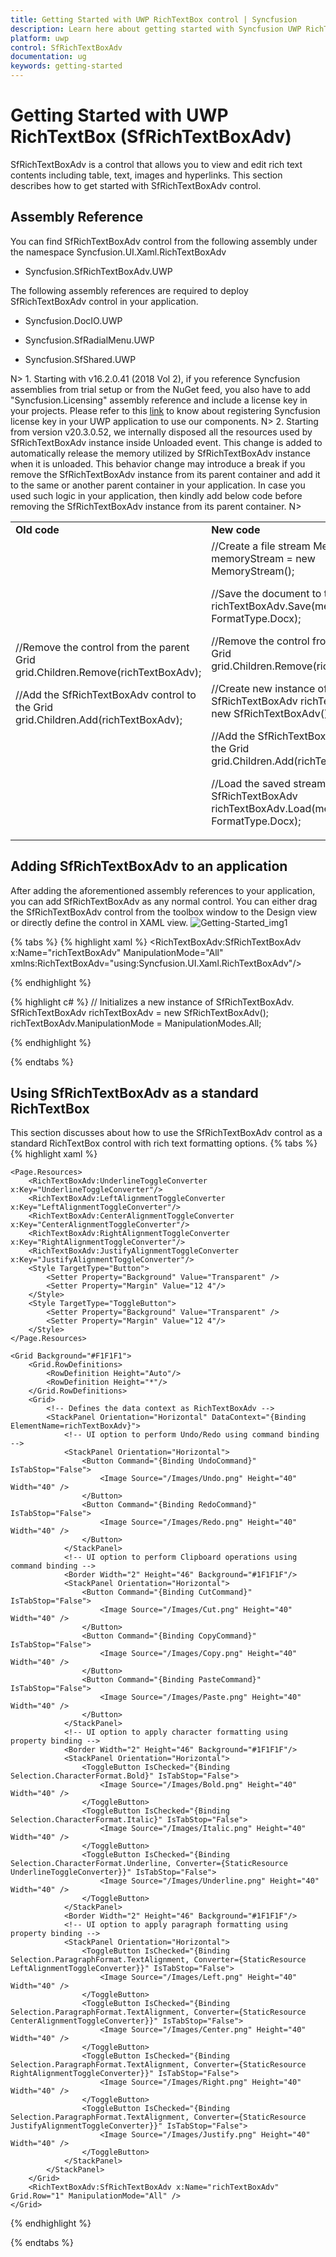 ```yaml
---
title: Getting Started with UWP RichTextBox control | Syncfusion
description: Learn here about getting started with Syncfusion UWP RichTextBox (SfRichTextBoxAdv) control, its elements and more.
platform: uwp
control: SfRichTextBoxAdv
documentation: ug
keywords: getting-started
---
```

# Getting Started with UWP RichTextBox (SfRichTextBoxAdv)

SfRichTextBoxAdv is a control that allows you to view and edit rich text contents including table, text, images and hyperlinks. This section describes how to get started with SfRichTextBoxAdv control.

## Assembly Reference

You can find SfRichTextBoxAdv control from the following assembly under the namespace Syncfusion.UI.Xaml.RichTextBoxAdv

* Syncfusion.SfRichTextBoxAdv.UWP


The following assembly references are required to deploy SfRichTextBoxAdv control in your application.

* Syncfusion.DocIO.UWP

* Syncfusion.SfRadialMenu.UWP

* Syncfusion.SfShared.UWP


N> 1. Starting with v16.2.0.41 (2018 Vol 2), if you reference Syncfusion assemblies from trial setup or from the NuGet feed, you also have to add "Syncfusion.Licensing" assembly reference and include a license key in your projects. Please refer to this [link](https://help.syncfusion.com/common/essential-studio/licensing/overview) to know about registering Syncfusion license key in your UWP application to use our components.
N> 2. Starting from version v20.3.0.52, we internally disposed all the resources used by SfRichTextBoxAdv instance inside Unloaded event. This change is added to automatically release the memory utilized by SfRichTextBoxAdv instance when it is unloaded. This behavior change may introduce a break if you remove the SfRichTextBoxAdv instance from its parent container and add it to the same or another parent container in your application. In case you used such logic in your application, then kindly add below code before removing the SfRichTextBoxAdv instance from its parent container.
N> <table>
<tr>
<td><b>Old code</b></td>
<td><b>New code</b></td>
</tr>
<tr>
<td>
//Remove the control from the parent Grid
grid.Children.Remove(richTextBoxAdv);

//Add the SfRichTextBoxAdv control to the Grid
grid.Children.Add(richTextBoxAdv);
</td>
<td>
//Create a file stream
MemoryStream memoryStream = new MemoryStream();

//Save the document to the stream 
richTextBoxAdv.Save(memoryStream, FormatType.Docx);

//Remove the control from the parent Grid
grid.Children.Remove(richTextBoxAdv);

//Create new instance of SfRichTextBoxAdv
richTextBoxAdv = new SfRichTextBoxAdv();

//Add the SfRichTextBoxAdv control to the Grid
grid.Children.Add(richTextBoxAdv);

//Load the saved stream into SfRichTextBoxAdv
richTextBoxAdv.Load(memoryStream, FormatType.Docx);
</td></tr>
</table>

## Adding SfRichTextBoxAdv to an application


After adding the aforementioned assembly references to your application, you can add SfRichTextBoxAdv as any normal control.
You can either drag the SfRichTextBoxAdv control from the toolbox window to the Design view or directly define the control in XAML view.
![Getting-Started_img1](getting-started_images/getting-started_img1.jpegg)

{% tabs %}
{% highlight xaml %}
<RichTextBoxAdv:SfRichTextBoxAdv x:Name="richTextBoxAdv" ManipulationMode="All" xmlns:RichTextBoxAdv="using:Syncfusion.UI.Xaml.RichTextBoxAdv"/>

{% endhighlight %}

{% highlight c# %}
// Initializes a new instance of SfRichTextBoxAdv.
SfRichTextBoxAdv richTextBoxAdv = new SfRichTextBoxAdv();
richTextBoxAdv.ManipulationMode = ManipulationModes.All;

{% endhighlight %}

{% endtabs %}

## Using SfRichTextBoxAdv as a standard RichTextBox

This section discusses about how to use the SfRichTextBoxAdv control as a standard RichTextBox control with rich text formatting options.
{% tabs %}
{% highlight xaml %}
<Page>

    <Page.Resources>
        <RichTextBoxAdv:UnderlineToggleConverter x:Key="UnderlineToggleConverter"/>
        <RichTextBoxAdv:LeftAlignmentToggleConverter x:Key="LeftAlignmentToggleConverter"/>
        <RichTextBoxAdv:CenterAlignmentToggleConverter x:Key="CenterAlignmentToggleConverter"/>
        <RichTextBoxAdv:RightAlignmentToggleConverter x:Key="RightAlignmentToggleConverter"/>
        <RichTextBoxAdv:JustifyAlignmentToggleConverter x:Key="JustifyAlignmentToggleConverter"/>
        <Style TargetType="Button">
            <Setter Property="Background" Value="Transparent" />
            <Setter Property="Margin" Value="12 4"/>
        </Style>
        <Style TargetType="ToggleButton">
            <Setter Property="Background" Value="Transparent" />
            <Setter Property="Margin" Value="12 4"/>
        </Style>
    </Page.Resources>

    <Grid Background="#F1F1F1">
        <Grid.RowDefinitions>
            <RowDefinition Height="Auto"/>
            <RowDefinition Height="*"/>
        </Grid.RowDefinitions>
        <Grid>
            <!-- Defines the data context as RichTextBoxAdv -->
            <StackPanel Orientation="Horizontal" DataContext="{Binding ElementName=richTextBoxAdv}">
                <!-- UI option to perform Undo/Redo using command binding -->
                <StackPanel Orientation="Horizontal">
                    <Button Command="{Binding UndoCommand}" IsTabStop="False">
                        <Image Source="/Images/Undo.png" Height="40" Width="40" />
                    </Button>
                    <Button Command="{Binding RedoCommand}" IsTabStop="False">
                        <Image Source="/Images/Redo.png" Height="40" Width="40" />
                    </Button>
                </StackPanel>
                <!-- UI option to perform Clipboard operations using command binding -->
                <Border Width="2" Height="46" Background="#1F1F1F"/>
                <StackPanel Orientation="Horizontal">
                    <Button Command="{Binding CutCommand}" IsTabStop="False">
                        <Image Source="/Images/Cut.png" Height="40" Width="40" />
                    </Button>
                    <Button Command="{Binding CopyCommand}" IsTabStop="False">
                        <Image Source="/Images/Copy.png" Height="40" Width="40" />
                    </Button>
                    <Button Command="{Binding PasteCommand}" IsTabStop="False">
                        <Image Source="/Images/Paste.png" Height="40" Width="40" />
                    </Button>
                </StackPanel>
                <!-- UI option to apply character formatting using property binding -->
                <Border Width="2" Height="46" Background="#1F1F1F"/>
                <StackPanel Orientation="Horizontal">
                    <ToggleButton IsChecked="{Binding Selection.CharacterFormat.Bold}" IsTabStop="False">
                        <Image Source="/Images/Bold.png" Height="40" Width="40" />
                    </ToggleButton>
                    <ToggleButton IsChecked="{Binding Selection.CharacterFormat.Italic}" IsTabStop="False">
                        <Image Source="/Images/Italic.png" Height="40" Width="40" />
                    </ToggleButton>
                    <ToggleButton IsChecked="{Binding Selection.CharacterFormat.Underline, Converter={StaticResource UnderlineToggleConverter}}" IsTabStop="False">
                        <Image Source="/Images/Underline.png" Height="40" Width="40" />
                    </ToggleButton>
                </StackPanel>
                <Border Width="2" Height="46" Background="#1F1F1F"/>
                <!-- UI option to apply paragraph formatting using property binding -->
                <StackPanel Orientation="Horizontal">
                    <ToggleButton IsChecked="{Binding Selection.ParagraphFormat.TextAlignment, Converter={StaticResource LeftAlignmentToggleConverter}}" IsTabStop="False">
                        <Image Source="/Images/Left.png" Height="40" Width="40" />
                    </ToggleButton>
                    <ToggleButton IsChecked="{Binding Selection.ParagraphFormat.TextAlignment, Converter={StaticResource CenterAlignmentToggleConverter}}" IsTabStop="False">
                        <Image Source="/Images/Center.png" Height="40" Width="40" />
                    </ToggleButton>
                    <ToggleButton IsChecked="{Binding Selection.ParagraphFormat.TextAlignment, Converter={StaticResource RightAlignmentToggleConverter}}" IsTabStop="False">
                        <Image Source="/Images/Right.png" Height="40" Width="40" />
                    </ToggleButton>
                    <ToggleButton IsChecked="{Binding Selection.ParagraphFormat.TextAlignment, Converter={StaticResource JustifyAlignmentToggleConverter}}" IsTabStop="False">
                        <Image Source="/Images/Justify.png" Height="40" Width="40" />
                    </ToggleButton>
                </StackPanel>
            </StackPanel>
        </Grid>
        <RichTextBoxAdv:SfRichTextBoxAdv x:Name="richTextBoxAdv" Grid.Row="1" ManipulationMode="All" />
    </Grid>
</Page>



{% endhighlight %}

{% endtabs %}
